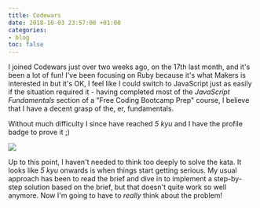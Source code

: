 ```yaml
---
title: Codewars
date: 2018-10-03 23:57:00 +01:00
categories:
- blog
toc: false
---
```


I joined Codewars just over two weeks ago, on the 17th last month, and it's been a lot of fun! I've been focusing on Ruby because it's what Makers is interested in but it's OK, I feel like I could switch to JavaScript just as easily if the situation required it - having completed most of the *JavaScript Fundamentals* section of a "Free Coding Bootcamp Prep" course, I believe that I have a decent grasp of the, er, fundamentals.

Without much difficulty I since have reached *5 kyu* and I have the profile badge to prove it ;)

[<img src="https://www.codewars.com/users/dafuloth/badges/large">](https://www.codewars.com/users/dafuloth)

Up to this point, I haven't needed to think too deeply to solve the kata. It looks like *5 kyu* onwards is when things start getting serious. My usual approach has been to read the brief and dive in to implement a step-by-step solution based on the brief, but that doesn't quite work so well anymore. Now I'm going to have to *really* think about the problem!